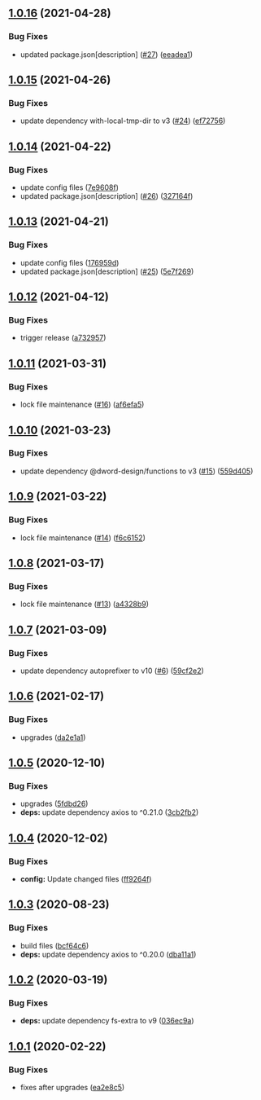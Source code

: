 ## [1.0.16](https://github.com/dword-design/atomizer-plugin-autoprefixer/compare/v1.0.15...v1.0.16) (2021-04-28)


### Bug Fixes

* updated package.json[description] ([#27](https://github.com/dword-design/atomizer-plugin-autoprefixer/issues/27)) ([eeadea1](https://github.com/dword-design/atomizer-plugin-autoprefixer/commit/eeadea106f1868d0c5bf7d441e23b6615abea543))

## [1.0.15](https://github.com/dword-design/atomizer-plugin-autoprefixer/compare/v1.0.14...v1.0.15) (2021-04-26)


### Bug Fixes

* update dependency with-local-tmp-dir to v3 ([#24](https://github.com/dword-design/atomizer-plugin-autoprefixer/issues/24)) ([ef72756](https://github.com/dword-design/atomizer-plugin-autoprefixer/commit/ef727561b8ea42cb1b81b91426a0246e52aa79f3))

## [1.0.14](https://github.com/dword-design/atomizer-plugin-autoprefixer/compare/v1.0.13...v1.0.14) (2021-04-22)


### Bug Fixes

* update config files ([7e9608f](https://github.com/dword-design/atomizer-plugin-autoprefixer/commit/7e9608f8b2976249d61131da276859cd3119cdd8))
* updated package.json[description] ([#26](https://github.com/dword-design/atomizer-plugin-autoprefixer/issues/26)) ([327164f](https://github.com/dword-design/atomizer-plugin-autoprefixer/commit/327164f6efa9fac6586c96ae4079e72fd0770332))

## [1.0.13](https://github.com/dword-design/atomizer-plugin-autoprefixer/compare/v1.0.12...v1.0.13) (2021-04-21)


### Bug Fixes

* update config files ([176959d](https://github.com/dword-design/atomizer-plugin-autoprefixer/commit/176959d3d7146154bdee975159d31f710738e3bf))
* updated package.json[description] ([#25](https://github.com/dword-design/atomizer-plugin-autoprefixer/issues/25)) ([5e7f269](https://github.com/dword-design/atomizer-plugin-autoprefixer/commit/5e7f269e4d2aafc4417f3a9fa13024904241c232))

## [1.0.12](https://github.com/dword-design/atomizer-plugin-autoprefixer/compare/v1.0.11...v1.0.12) (2021-04-12)


### Bug Fixes

* trigger release ([a732957](https://github.com/dword-design/atomizer-plugin-autoprefixer/commit/a7329577bc15bb6f1375a64953a504891a7c06e0))

## [1.0.11](https://github.com/dword-design/atomizer-plugin-autoprefixer/compare/v1.0.10...v1.0.11) (2021-03-31)


### Bug Fixes

* lock file maintenance ([#16](https://github.com/dword-design/atomizer-plugin-autoprefixer/issues/16)) ([af6efa5](https://github.com/dword-design/atomizer-plugin-autoprefixer/commit/af6efa5d7352808e37905fd1f9883d59ced4dc99))

## [1.0.10](https://github.com/dword-design/atomizer-plugin-autoprefixer/compare/v1.0.9...v1.0.10) (2021-03-23)


### Bug Fixes

* update dependency @dword-design/functions to v3 ([#15](https://github.com/dword-design/atomizer-plugin-autoprefixer/issues/15)) ([559d405](https://github.com/dword-design/atomizer-plugin-autoprefixer/commit/559d405a9033224445ec98ec1ef01c241ef5dfb2))

## [1.0.9](https://github.com/dword-design/atomizer-plugin-autoprefixer/compare/v1.0.8...v1.0.9) (2021-03-22)


### Bug Fixes

* lock file maintenance ([#14](https://github.com/dword-design/atomizer-plugin-autoprefixer/issues/14)) ([f6c6152](https://github.com/dword-design/atomizer-plugin-autoprefixer/commit/f6c6152b5de42209edb870c3c97db1dba814a808))

## [1.0.8](https://github.com/dword-design/atomizer-plugin-autoprefixer/compare/v1.0.7...v1.0.8) (2021-03-17)


### Bug Fixes

* lock file maintenance ([#13](https://github.com/dword-design/atomizer-plugin-autoprefixer/issues/13)) ([a4328b9](https://github.com/dword-design/atomizer-plugin-autoprefixer/commit/a4328b968c64bd87bb8b86573f5a6c9da81ea3b3))

## [1.0.7](https://github.com/dword-design/atomizer-plugin-autoprefixer/compare/v1.0.6...v1.0.7) (2021-03-09)


### Bug Fixes

* update dependency autoprefixer to v10 ([#6](https://github.com/dword-design/atomizer-plugin-autoprefixer/issues/6)) ([59cf2e2](https://github.com/dword-design/atomizer-plugin-autoprefixer/commit/59cf2e234e1208fc2d3e5a3c5f9c18e8b1b12958))

## [1.0.6](https://github.com/dword-design/atomizer-plugin-autoprefixer/compare/v1.0.5...v1.0.6) (2021-02-17)


### Bug Fixes

* upgrades ([da2e1a1](https://github.com/dword-design/atomizer-plugin-autoprefixer/commit/da2e1a1109387e4bcc9bc9076e3e14e0c62dc839))

## [1.0.5](https://github.com/dword-design/atomizer-plugin-autoprefixer/compare/v1.0.4...v1.0.5) (2020-12-10)


### Bug Fixes

* upgrades ([5fdbd26](https://github.com/dword-design/atomizer-plugin-autoprefixer/commit/5fdbd262dd9e98efbc693db7f867235c7bfa22b4))
* **deps:** update dependency axios to ^0.21.0 ([3cb2fb2](https://github.com/dword-design/atomizer-plugin-autoprefixer/commit/3cb2fb2f3de1d078ab407f775b5c6c1916b453f4))

## [1.0.4](https://github.com/dword-design/atomizer-plugin-autoprefixer/compare/v1.0.3...v1.0.4) (2020-12-02)


### Bug Fixes

* **config:** Update changed files ([ff9264f](https://github.com/dword-design/atomizer-plugin-autoprefixer/commit/ff9264f6b08709ed62035e5cb08f0cfe0a188c71))

## [1.0.3](https://github.com/dword-design/atomizer-plugin-autoprefixer/compare/v1.0.2...v1.0.3) (2020-08-23)


### Bug Fixes

* build files ([bcf64c6](https://github.com/dword-design/atomizer-plugin-autoprefixer/commit/bcf64c6299491921521086a6a3f944e80541931a))
* **deps:** update dependency axios to ^0.20.0 ([dba11a1](https://github.com/dword-design/atomizer-plugin-autoprefixer/commit/dba11a11f28b8ff759f480fc0cd301b61fd3367b))

## [1.0.2](https://github.com/dword-design/atomizer-plugin-autoprefixer/compare/v1.0.1...v1.0.2) (2020-03-19)


### Bug Fixes

* **deps:** update dependency fs-extra to v9 ([036ec9a](https://github.com/dword-design/atomizer-plugin-autoprefixer/commit/036ec9a521d2f6265521e41eab3de7e2eee3b16a))

## [1.0.1](https://github.com/dword-design/atomizer-plugin-autoprefixer/compare/v1.0.0...v1.0.1) (2020-02-22)


### Bug Fixes

* fixes after upgrades ([ea2e8c5](https://github.com/dword-design/atomizer-plugin-autoprefixer/commit/ea2e8c5ff09c7e6bcb1982c4e7d4b4ae5517c4a4))

